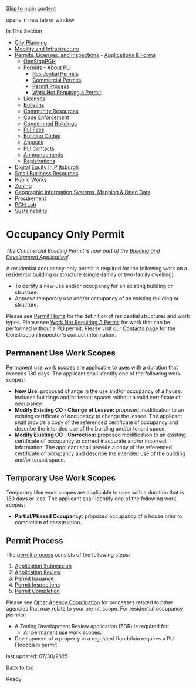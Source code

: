 [Skip to main content](https://www.pittsburghpa.gov/Business-Development/Permits-Licenses-and-Inspections/Permits/Residential-Permits/Occupancy-Only-Permit#main-content)

opens in new tab or window

In This Section

- [City Planning](https://www.pittsburghpa.gov/Business-Development/City-Planning)
- [Mobility and Infrastructure](https://www.pittsburghpa.gov/Business-Development/Mobility-and-Infrastructure)
- [Permits, Licenses, and Inspections](https://www.pittsburghpa.gov/Business-Development/Permits-Licenses-and-Inspections)  - [Applications & Forms](https://www.pittsburghpa.gov/Business-Development/Permits-Licenses-and-Inspections/Applications-Forms)
  - [OneStopPGH](https://www.pittsburghpa.gov/Business-Development/Permits-Licenses-and-Inspections/OneStopPGH)
  - [Permits](https://www.pittsburghpa.gov/Business-Development/Permits-Licenses-and-Inspections/Permits)    - [About PLI](https://www.pittsburghpa.gov/Business-Development/Permits-Licenses-and-Inspections/Permits/About-PLI)
    - [Residential Permits](https://www.pittsburghpa.gov/Business-Development/Permits-Licenses-and-Inspections/Permits/Residential-Permits)
    - [Commercial Permits](https://www.pittsburghpa.gov/Business-Development/Permits-Licenses-and-Inspections/Permits/Commercial-Permits)
    - [Permit Process](https://www.pittsburghpa.gov/Business-Development/Permits-Licenses-and-Inspections/Permits/Permit-Process)
    - [Work Not Requiring a Permit](https://www.pittsburghpa.gov/Business-Development/Permits-Licenses-and-Inspections/Permits/Work-Not-Requiring-a-Permit)
  - [Licenses](https://www.pittsburghpa.gov/Business-Development/Permits-Licenses-and-Inspections/Licenses)
  - [Bulletins](https://www.pittsburghpa.gov/Business-Development/Permits-Licenses-and-Inspections/PLI-Bulletins)
  - [Community Resources](https://www.pittsburghpa.gov/Business-Development/Permits-Licenses-and-Inspections/Community-Resources)
  - [Code Enforcement](https://www.pittsburghpa.gov/Business-Development/Permits-Licenses-and-Inspections/Code-Enforcement)
  - [Condemned Buildings](https://www.pittsburghpa.gov/Business-Development/Permits-Licenses-and-Inspections/Condemned-Buildings)
  - [PLI Fees](https://www.pittsburghpa.gov/Business-Development/Permits-Licenses-and-Inspections/Fees)
  - [Building Codes](https://www.pittsburghpa.gov/Business-Development/Permits-Licenses-and-Inspections/Building-Codes)
  - [Appeals](https://www.pittsburghpa.gov/Business-Development/Permits-Licenses-and-Inspections/Appeals)
  - [PLI Contacts](https://www.pittsburghpa.gov/Business-Development/Permits-Licenses-and-Inspections/Contacts)
  - [Announcements](https://www.pittsburghpa.gov/Business-Development/Permits-Licenses-and-Inspections/Announcements)
  - [Registrations](https://www.pittsburghpa.gov/Business-Development/Permits-Licenses-and-Inspections/Registrations)
- [Digital Equity In Pittsburgh](https://www.pittsburghpa.gov/Business-Development/Digital-Equity-In-Pittsburgh)
- [Small Business Resources](https://www.pittsburghpa.gov/Business-Development/Small-Business-Resources)
- [Public Works](https://www.pittsburghpa.gov/Business-Development/Public-Works)
- [Zoning](https://www.pittsburghpa.gov/Business-Development/Zoning)
- [Geographic Information Systems, Mapping & Open Data](https://www.pittsburghpa.gov/Business-Development/Geographic-Information-Systems-Mapping-Open-Data)
- [Procurement](https://www.pittsburghpa.gov/Business-Development/Procurement)
- [PGH Lab](https://www.pittsburghpa.gov/Business-Development/PGH-Lab)
- [Sustainability](https://www.pittsburghpa.gov/Business-Development/Sustainability)

# Occupancy Only Permit

_The Commercial Building Permit is now part of the [Building and Development Application](https://www.pittsburghpa.gov/Business-Development/Permits-Licenses-and-Inspections/OneStopPGH/Building-Development-Application)!_

A residential occupancy-only permit is required for the following work on a residential building or structure (single-family or two-family dwelling):

- To certify a new use and/or occupancy for an existing building or structure.
- Approve temporary use and/or occupancy of an existing building or structure.

Please see [Permit Home](https://www.pittsburghpa.gov/Business-Development/Permits-Licenses-and-Inspections/Permits) for the definition of residential structures and work types. Please see [Work Not Requiring A Permit](https://www.pittsburghpa.gov/Business-Development/Permits-Licenses-and-Inspections/Permits/Work-Not-Requiring-a-Permit) for work that can be performed without a PLI permit. Please visit our [Contacts page](https://www.pittsburghpa.gov/Business-Development/Permits-Licenses-and-Inspections/Contacts) for the Construction Inspector's contact information.

## Permanent Use Work Scopes

Permanent use work scopes are applicable to uses with a duration that exceeds 180 days. The applicant shall identify one of the following work scopes:

- **New Use:** proposed change in the use and/or occupancy of a house. Includes buildings and/or tenant spaces without a valid certificate of occupancy.
- **Modify Existing CO - Change of Lessee:** proposed modification to an existing certificate of occupancy to change the lessee. The applicant shall provide a copy of the referenced certificate of occupancy and describe the intended use of the building and/or tenant space.
- **Modify Existing CO - Correction:** proposed modification to an existing certificate of occupancy to correct inaccurate and/or incorrect information. The applicant shall provide a copy of the referenced certificate of occupancy and describe the intended use of the building and/or tenant space.

## Temporary Use Work Scopes

Temporary Use work scopes are applicable to uses with a duration that is 180 days or less. The applicant shall identify one of the following work scopes:

- **Partial/Phased Occupancy:** proposed occupancy of a house prior to completion of construction.

## Permit Process

The [permit process](https://www.pittsburghpa.gov/Business-Development/Permits-Licenses-and-Inspections/Permits) consists of the following steps:

1. [Application Submission](https://www.pittsburghpa.gov/Business-Development/Permits-Licenses-and-Inspections/Permits/Permit-Process)
2. [Application Review](https://www.pittsburghpa.gov/Business-Development/Permits-Licenses-and-Inspections/Permits/Permit-Process/Permit-Application-Review)
3. [Permit Issuance](https://www.pittsburghpa.gov/Business-Development/Permits-Licenses-and-Inspections/Permits/Permit-Process/Permit-Issuance)
4. [Permit Inspections](https://www.pittsburghpa.gov/Business-Development/Permits-Licenses-and-Inspections/Permits/Permit-Process/Permit-Inspections)
5. [Permit Completion](https://www.pittsburghpa.gov/Business-Development/Permits-Licenses-and-Inspections/Permits/Permit-Process/Permit-Completion)

Please see [Other Agency Coordination](https://www.pittsburghpa.gov/Business-Development/Permits-Licenses-and-Inspections/Contacts/Other-Agency-Coordination) for processes related to other agencies that may relate to your permit scope. For residential occupancy permits:

- A Zoning Development Review application (ZDR) is required for:
  - All permanent use work scopes.
- Development of a property in a regulated floodplain requires a PLI Floodplain permit.

last updated: 07/30/2025

[Back to top](https://www.pittsburghpa.gov/Business-Development/Permits-Licenses-and-Inspections/Permits/Residential-Permits/Occupancy-Only-Permit#body-top)

Ready
